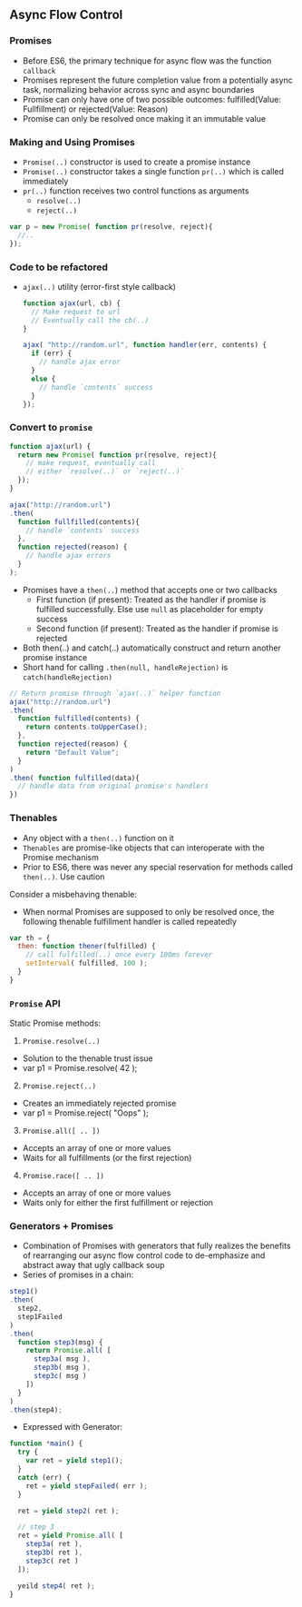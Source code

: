 ## Async Flow Control

### Promises
- Before ES6, the primary technique for async flow was the function `callback`
- Promises represent the future completion value from a potentially async task, normalizing behavior across sync and async boundaries
- Promise can only have one of two possible outcomes: fulfilled(Value: Fullfillment) or rejected(Value: Reason)
- Promise can only be resolved once making it an immutable value

### Making and Using Promises
- `Promise(..)` constructor is used to create a promise instance
- `Promise(..)` constructor takes a single function `pr(..)` which is called immediately
- `pr(..)` function receives two control functions as arguments
  - `resolve(..)`
  - `reject(..)`

```js
var p = new Promise( function pr(resolve, reject){
  //..
});
```

### Code to be refactored

- `ajax(..)` utility (error-first style callback)

  ```js
  function ajax(url, cb) {
    // Make request to url
    // Eventually call the cb(..)
  }

  ajax( "http://random.url", function handler(err, contents) {
    if (err) {
      // handle ajax error
    }
    else {
      // handle `contents` success
    }
  });
  ```

### Convert to `promise`

  ```js
  function ajax(url) {
    return new Promise( function pr(resolve, reject){
      // make request, eventually call
      // either `resolve(..)` or `reject(..)`
    });
  }

  ajax("http://random.url")
  .then(
    function fullfilled(contents){
      // handle `contents` success
    },
    function rejected(reason) {
      // handle ajax errors
    }
  );
  ```

- Promises have a `then(..`) method that accepts one or two callbacks
    - First function (if present): Treated as the handler if promise is fulfilled successfully. Else use `null` as placeholder for empty success
    - Second function (if present): Treated as the handler if promise is rejected
- Both then(..) and catch(..) automatically construct and return another promise instance
- Short hand for calling `.then(null, handleRejection)` is `catch(handleRejection)`
```js
// Return promise through `ajax(..)` helper function
ajax("http://random.url")
.then(
  function fulfilled(contents) {
    return contents.toUpperCase();
  },
  function rejected(reason) {
    return "Default Value";
  }
)
.then( function fulfilled(data){
  // handle data from original promise's handlers
})

```

### Thenables
- Any object with a `then(..)` function on it
- `Thenables` are promise-like objects that can interoperate with the Promise mechanism
- Prior to ES6, there was never any special reservation for methods called `then(..)`. Use caution

Consider a misbehaving thenable:
- When normal Promises are supposed to only be resolved once, the following thenable fulfillment handler is called repeatedly

```js
var th = {
  then: function thener(fulfilled) {
    // call fulfilled(..) once every 100ms forever
    setInterval( fulfilled, 100 );
  }
}
```

### `Promise` API
Static Promise methods:

1. `Promise.resolve(..)`
  - Solution to the thenable trust issue
  - var p1 = Promise.resolve( 42 );

2. `Promise.reject(..)`
  - Creates an immediately rejected promise
  - var p1 = Promise.reject( "Oops" );

3. `Promise.all([ .. ])`
  - Accepts an array of one or more values
  - Waits for all fulfillments (or the first rejection)

4. `Promise.race([ .. ])`
  - Accepts an array of one or more values
  - Waits only for either the first fulfillment or rejection


### Generators + Promises
- Combination of Promises with generators that fully realizes the benefits of rearranging our async flow control code to de-emphasize and abstract away that ugly callback soup
- Series of promises in a chain:

```js
step1()
.then(
  step2,
  step1Failed
)
.then(
  function step3(msg) {
    return Promise.all( [
      step3a( msg ),
      step3b( msg ),
      step3c( msg )
    ])
  }
)
.then(step4);
```

- Expressed with Generator:

```js
function *main() {
  try {
    var ret = yield step1();
  }
  catch (err) {
    ret = yield stepFailed( err );
  }

  ret = yield step2( ret );

  // step 3
  ret = yield Promise.all( [
    step3a( ret ),
    step3b( ret ),
    step3c( ret )
  ]);

  yeild step4( ret );
}
```

